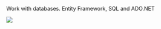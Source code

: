 Work with databases.  Entity Framework, SQL and ADO.NET

<img src="https://i-msdn.sec.s-msft.com/dynimg/IC423396.png" align="middle">
